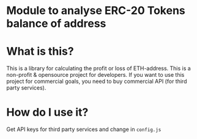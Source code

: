 # Module to analyse ERC-20 Tokens balance of address

# What is this?

This is a library for calculating the profit or loss of ETH-address.
This is a non-profit & opensource project for developers. If you want to use this project for commercial goals, you need to buy commercial API (for third party services).

# How do I use it?

Get API keys for third party services and change in ``config.js``